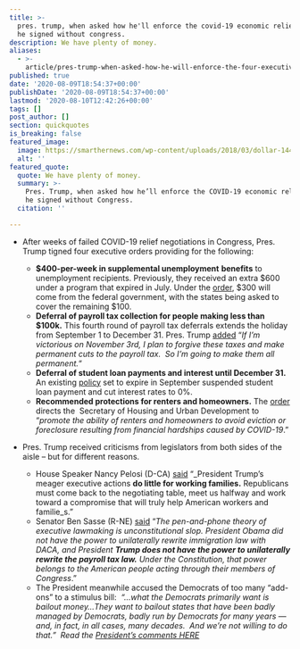 ```yaml
---
title: >-
  pres. trump, when asked how he'll enforce the covid-19 economic relief order
  he signed without congress.
description: We have plenty of money.
aliases:
  - >-
    article/pres-trump-when-asked-how-he-will-enforce-the-four-executive-actions-he-signed-on-saturday-in-order-to-provide-covid-19-economic-relief-without-congress/
published: true
date: '2020-08-09T18:54:37+00:00'
publishDate: '2020-08-09T18:54:37+00:00'
lastmod: '2020-08-10T12:42:26+00:00'
tags: []
post_author: []
section: quickquotes
is_breaking: false
featured_image:
  image: https://smarthernews.com/wp-content/uploads/2018/03/dollar-1443244_1920.jpg
  alt: ''
featured_quote:
  quote: We have plenty of money.
  summary: >-
    Pres. Trump, when asked how he’ll enforce the COVID-19 economic relief order
    he signed without Congress.
  citation: ''

---
```

*   After weeks of failed COVID-19 relief negotiations in Congress, Pres. Trump tigned four executive orders providing for the following:
    *   **$400-per-week in supplemental unemployment** **benefits** to unemployment recipients. Previously, they received an extra $600 under a program that expired in July. Under the [order](\"https://www.whitehouse.gov/presidential-actions/memorandum-authorizing-needs-assistance-program-major-disaster-declarations-related-coronavirus-disease-2019/\"), $300 will come from the federal government, with the states being asked to cover the remaining $100.
    *   **Deferral of payroll tax collection for people making less than $100k.** This fourth round of payroll tax deferrals extends the holiday from September 1 to December 31. Pres. Trump [added](\"https://www.whitehouse.gov/briefings-statements/remarks-president-trump-press-briefing-080920/\") “_If I’m victorious on November 3rd, I plan to forgive these taxes and make permanent cuts to the payroll tax.  So I’m going to make them all permanent._“
    *   **Deferral of student loan payments and interest until December 31.** An existing [policy](\"https://www.whitehouse.gov/briefings-statements/remarks-president-trump-press-briefing-080920/\") set to expire in September suspended student loan payment and cut interest rates to 0%.
    *   **Recommended protections for renters and homeowners.** The [order](\"https://www.whitehouse.gov/presidential-actions/executive-order-fighting-spread-covid-19-providing-assistance-renters-homeowners/\") directs the  Secretary of Housing and Urban Development to “_promote the ability of renters and homeowners to avoid eviction or foreclosure resulting from financial hardships caused by COVID-19_.”

*   Pres. Trump received criticisms from legislators from both sides of the aisle – but for different reasons.
    *   House Speaker Nancy Pelosi (D-CA) [said](\"https://www.facebook.com/NancyPelosi/\") “_President Trump’s meager executive actions **do little for working families.** Republicans must come back to the negotiating table, meet us halfway and work toward a compromise that will truly help American workers and familie_s.”
    *   Senator Ben Sasse (R-NE) [said](\"https://www.sasse.senate.gov/public/index.cfm/press-releases?ID=7E22ECEA-CE33-4E4E-B109-6C0ED418170F\") “_The pen-and-phone theory of executive lawmaking is unconstitutional slop. President Obama did not have the power to unilaterally rewrite immigration law with DACA, and President **Trump does not have the power to unilaterally rewrite the payroll tax law.** Under the Constitution, that power belongs to the American people acting through their members of Congress_.”
    *   The President meanwhile accused the Democrats of too many “add-ons” to a stimulus bill:  _“…what the Democrats primarily want is bailout money…They want to bailout states that have been badly managed by Democrats, badly run by Democrats for many years — and, in fact, in all cases, many decades.  And we’re not willing to do that.”  Read the [President’s comments HERE](\"https://www.whitehouse.gov/briefings-statements/remarks-president-trump-press-briefing-080920/\")_